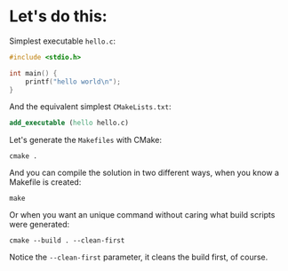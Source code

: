 # Let's do this:

Simplest executable `hello.c`:

```c
#include <stdio.h>

int main() {
    printf("hello world\n");
}
```

And the equivalent simplest `CMakeLists.txt`:

```cmake
add_executable (hello hello.c)
```

Let's generate the `Makefiles` with CMake:
    
    cmake .

And you can compile the solution in two different ways, when you know a Makefile is created:

    make

Or when you want an unique command without caring what build scripts were generated:

    cmake --build . --clean-first

Notice the `--clean-first` parameter, it cleans the build first, of course.
